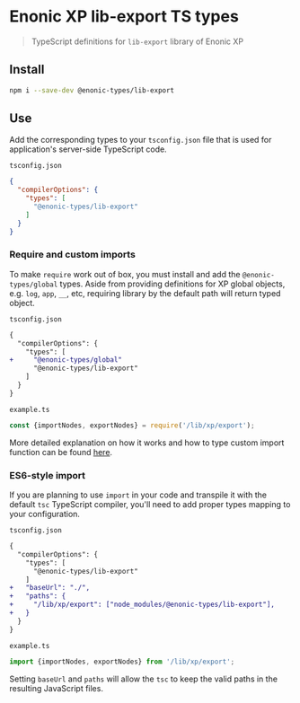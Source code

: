 # Enonic XP lib-export TS types

> TypeScript definitions for `lib-export` library of Enonic XP

## Install

```bash
npm i --save-dev @enonic-types/lib-export
```

## Use

Add the corresponding types to your `tsconfig.json` file that is used for application's server-side TypeScript code.

`tsconfig.json`

```json
{
  "compilerOptions": {
    "types": [
      "@enonic-types/lib-export"
    ]
  }
}
```

### Require and custom imports

To make `require` work out of box, you must install and add the `@enonic-types/global` types. Aside from providing definitions for XP global
objects, e.g. `log`, `app`, `__`, etc, requiring library by the default path will return typed object.

`tsconfig.json`

```diff
{
  "compilerOptions": {
    "types": [
+     "@enonic-types/global"
      "@enonic-types/lib-export"
    ]
  }
}
```

`example.ts`

```ts
const {importNodes, exportNodes} = require('/lib/xp/export');
```

More detailed explanation on how it works and how to type custom import function can be
found [here](https://github.com/enonic/xp/tree/master/modules/lib/typescript/README.md).

### ES6-style import

If you are planning to use `import` in your code and transpile it with the default `tsc` TypeScript compiler, you'll need to add proper
types mapping to your configuration.

`tsconfig.json`

```diff
{
  "compilerOptions": {
    "types": [
      "@enonic-types/lib-export"
    ]
+   "baseUrl": "./",
+   "paths": {
+     "/lib/xp/export": ["node_modules/@enonic-types/lib-export"],
+   }
  }
}
```

`example.ts`

```ts
import {importNodes, exportNodes} from '/lib/xp/export';
```

Setting `baseUrl` and `paths` will allow the `tsc` to keep the valid paths in the resulting JavaScript files.
